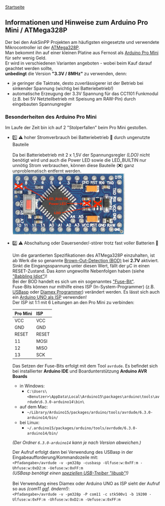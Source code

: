 [Startseite](https://github.com/jp112sdl/AskSinPPCollection/blob/master/README.md)
## Informationen und Hinweise zum Arduino Pro Mini / ATMega328P

Der bei den AskSinPP Projekten am häufigsten eingesetzte und verwendete Mikrocontroller ist der [ATMega328P](http://ww1.microchip.com/downloads/en/DeviceDoc/ATmega48A-PA-88A-PA-168A-PA-328-P-DS-DS40002061A.pdf).<br>
Man bekommt ihn auf einer kleinen Platine aus Fernost als [Arduino Pro Mini](https://de.aliexpress.com/item/Free-Shipping-1pcs-pro-mini-atmega328-Pro-Mini-328-Mini-ATMEGA328-3-3V-8MHz-for-Arduino/32340942669.html) für sehr wenig Geld.<br>
Er wird in verschiedenen Varianten angeboten - wobei beim Kauf darauf geachtet werden sollte,<br>**unbedingt** die Version **"3.3V / 8MHz"** zu verwenden, denn:
  - je geringer die Taktrate, desto zuverlässigerer ist der Betrieb bei sinkender Spannung (wichtig bei Batteriebetrieb!)
  - automatische Erzeugung der 3.3V Spannung für das CC1101 Funkmodul (z.B. bei 5V Netzteilbetrieb mit Speisung am RAW-Pin) durch eingebauten Spannungregler
  
  
### Besonderheiten des Arduino Pro Mini

Im Laufe der Zeit bin ich auf 2 "Stolperfallen" beim Pro Mini gestoßen.<br>
- :one: :warning: hoher Stromverbrauch bei Batteriebetrieb :battery: durch ungenutzte Bauteile<br><br>
    Da bei Batteriebetrieb mit 2 x 1,5V der Spannungsregler _(LDO)_ nicht benötigt wird und auch die Power LED sowie die LED_BUILTIN nur unnötig Strom verbrauchen, können diese Bauteile (:x:) ganz unproblematisch entfernt werden.<br>
  <img src="../Images/ProMini_removed_parts.png" />

- :two: :warning: Abschaltung oder Dauersender/-störer trotz fast voller Batterien :battery:<br><br>
  Um die garantierten Spezifikationen des ATMega328P einzuhalten, ist ab Werk die so genannte [Brown-Out-Detection (BOD)](https://www.mikrocontroller.net/articles/Brownout) bei **2.7V** aktiviert. Sinkt die Eingangsspannung unter diesen Wert, fällt der µC in einen RESET-Zustand. Das _kann_ ungewollte Nebenfolgen haben (siehe ["Babbling Idiot"](https://github.com/TomMajor/AskSinPP_Examples/tree/master/Info/Babbling%20Idiot%20Protection))!<br>
  Bei der BOD handelt es sich um ein sogenanntes ["Fuse-Bit"](https://de.wikipedia.org/wiki/Fuse-Bit).<br>
  Fuse-Bits können nur mithilfe eines ISP (In-System-Programmer) (z.B. [USBasp](https://www.ebay.de/i/232496093834) oder [Diamex Programmer](https://www.diamex.de/dxshop/USB-ISP-Programmer-fuer-Atmel-AVR-Rev2)) verändert werden. Es lässt sich auch ein [Arduino UNO als ISP](https://www.arduino.cc/en/Tutorial/ArduinoISP) verwenden!<br>
  Der ISP ist 1:1 mit 6 Leitungen an den Pro Mini zu verbinden:
  
  | Pro Mini | ISP |
  |----|----|
  | VCC | VCC |
  | GND  | GND |
  | RESET | RESET |
  | 11 | MOSI |
  | 12 | MISO |
  | 13 | SCK |

  Das Setzen der Fuse-Bits erfolgt mit dem Tool `avrdude`.
  Es befindet sich bei installierter **Arduino IDE** und Boardunterstützung **Arduino AVR Boards** 
  - in Windows:
    - `C:\Users\<Benutzer>\AppData\Local\Arduino15\packages\arduino\tools\avrdude\6.3.0-arduino14\bin\`
  - auf dem Mac:
    - `~/Library/Arduino15/packages/arduino/tools/avrdude/6.3.0-arduino14/bin/`
  - bei Linux:
    - `~/.arduino15/packages/arduino/tools/avrdude/6.3.0-arduino14/bin/`
  
  _(Der Ordner `6.3.0-arduino14` kann je nach Version abweichen.)_
  
  Der Aufruf erfolgt dann bei Verwendung des USBasp in der Eingabeaufforderung/Kommandozeile mit:<br>
  `<Pfadangabe>/avrdude -v -pm328p -cusbasp -Ulfuse:w:0xFF:m -Uhfuse:w:0xD2:m -Uefuse:w:0xFF:m`<br>
  _(USBasp benötigt einen [speziellen USB-Treiber "libusb"](http://zadig.akeo.ie)!)_<br><br>
  Bei Verwendung eines Diamex oder Arduino UNO as ISP sieht der Aufruf so aus _(com11 ggf. ändern!)_:<br>
  `<Pfadangabe>/avrdude -v -pm328p -P com11 -c stk500v1 -b 19200 -Ulfuse:w:0xFF:m -Uhfuse:w:0xD2:m -Uefuse:w:0xFF:m`<br><br>

